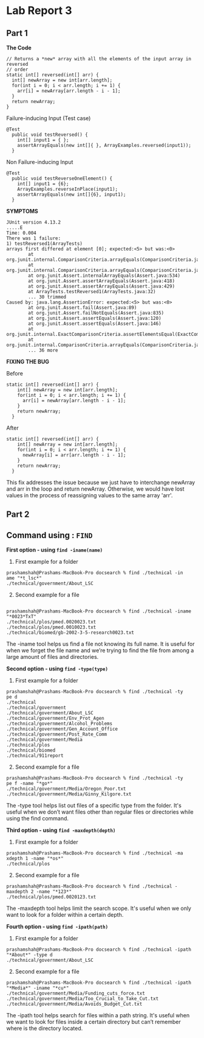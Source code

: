 # Lab Report 3

## Part 1 

**The Code**

    
  ````
  // Returns a *new* array with all the elements of the input array in reversed
  // order
  static int[] reversed(int[] arr) {
    int[] newArray = new int[arr.length];
    for(int i = 0; i < arr.length; i += 1) {
      arr[i] = newArray[arr.length - i - 1];
    }
    return newArray;
  }

  ````

Failure-inducing Input (Test case)

````
@Test
  public void testReversed() {
    int[] input1 = { };
    assertArrayEquals(new int[]{ }, ArrayExamples.reversed(input1));
  }
````

Non Failure-inducing Input

````
@Test
  public void testReverseOneElement() {
    int[] input1 = {6};
    ArrayExamples.reverseInPlace(input1);
    assertArrayEquals(new int[]{6}, input1);
  }
````

**SYMPTOMS**

````
JUnit version 4.13.2
.....E
Time: 0.004
There was 1 failure:
1) testReversed1(ArrayTests)
arrays first differed at element [0]; expected:<5> but was:<0>
        at org.junit.internal.ComparisonCriteria.arrayEquals(ComparisonCriteria.java:78)
        at org.junit.internal.ComparisonCriteria.arrayEquals(ComparisonCriteria.java:28)
        at org.junit.Assert.internalArrayEquals(Assert.java:534)
        at org.junit.Assert.assertArrayEquals(Assert.java:418)
        at org.junit.Assert.assertArrayEquals(Assert.java:429)
        at ArrayTests.testReversed1(ArrayTests.java:32)
        ... 30 trimmed
Caused by: java.lang.AssertionError: expected:<5> but was:<0>
        at org.junit.Assert.fail(Assert.java:89)
        at org.junit.Assert.failNotEquals(Assert.java:835)
        at org.junit.Assert.assertEquals(Assert.java:120)
        at org.junit.Assert.assertEquals(Assert.java:146)
        at org.junit.internal.ExactComparisonCriteria.assertElementsEqual(ExactComparisonCriteria.java:8)
        at org.junit.internal.ComparisonCriteria.arrayEquals(ComparisonCriteria.java:76)
        ... 36 more
````
**FIXING THE BUG**

Before 

````
static int[] reversed(int[] arr) {
    int[] newArray = new int[arr.length];
    for(int i = 0; i < arr.length; i += 1) {
      arr[i] = newArray[arr.length - i - 1];
    }
    return newArray;
  }
````

After 

````
static int[] reversed(int[] arr) {
    int[] newArray = new int[arr.length];
    for(int i = 0; i < arr.length; i += 1) {
      newArray[i] = arr[arr.length - i - 1];
    }
    return newArray;
  }
````

This fix addresses the issue because we just have to interchange newArray and arr in the loop and return newArray. Otherwise, we would have lost values in the process of reassigning values to the same array 'arr'.

## Part 2

## Command using : `FIND`

**First option - using `find -iname(name)`**

1. First example for a folder

````
prashamshah@Prashams-MacBook-Pro docsearch % find ./technical -in
ame "*t_lsc*"
./technical/government/About_LSC
````

2. Second example for a file

````

prashamshah@Prashams-MacBook-Pro docsearch % find ./technical -iname "*0023*TxT"
./technical/plos/pmed.0020023.txt
./technical/plos/pmed.0010023.txt
./technical/biomed/gb-2002-3-5-research0023.txt
````

The -iname tool helps us find a file not knowing its full name. It is useful for when we forget the file name and we’re trying to find the file from among a large amount of files and directories.

**Second option - using `find -type(type)`**

1. First example for a folder

````
prashamshah@Prashams-MacBook-Pro docsearch % find ./technical -ty
pe d
./technical
./technical/government
./technical/government/About_LSC
./technical/government/Env_Prot_Agen
./technical/government/Alcohol_Problems
./technical/government/Gen_Account_Office
./technical/government/Post_Rate_Comm
./technical/government/Media
./technical/plos
./technical/biomed
./technical/911report
````

2. Second example for a file

````
prashamshah@Prashams-MacBook-Pro docsearch % find ./technical -ty
pe f -name "*go*"
./technical/government/Media/Oregon_Poor.txt
./technical/government/Media/Ginny_Kilgore.txt
````

The -type tool helps list out files of a specific type from the folder. It's useful when we don’t want  files other than regular files or directories while using the find command.

**Third option - using `find -maxdepth(depth)`**

1. First example for a folder

````
prashamshah@Prashams-MacBook-Pro docsearch % find ./technical -ma
xdepth 1 -name "*os*"
./technical/plos
````

2. Second example for a file

````
prashamshah@Prashams-MacBook-Pro docsearch % find ./technical -maxdepth 2 -name "*123*"
./technical/plos/pmed.0020123.txt
````
The -maxdepth tool helps limit the search scope. It's useful when we only want to look for a folder within a certain depth.

**Fourth option - using `find -ipath(path)`**

1. First example for a folder

````
prashamshah@Prashams-MacBook-Pro docsearch % find ./technical -ipath "*About*" -type d
./technical/government/About_LSC
````

2. Second example for a file

````
prashamshah@Prashams-MacBook-Pro docsearch % find ./technical -ipath "*Media*" -iname "*cu*"
./technical/government/Media/Funding_cuts_force.txt
./technical/government/Media/Too_Crucial_to_Take_Cut.txt
./technical/government/Media/Avoids_Budget_Cut.txt
````
The -ipath tool helps search for files within a path string. It's useful when we want to look for files inside a certain directory but  can’t remember where is the directory located.
